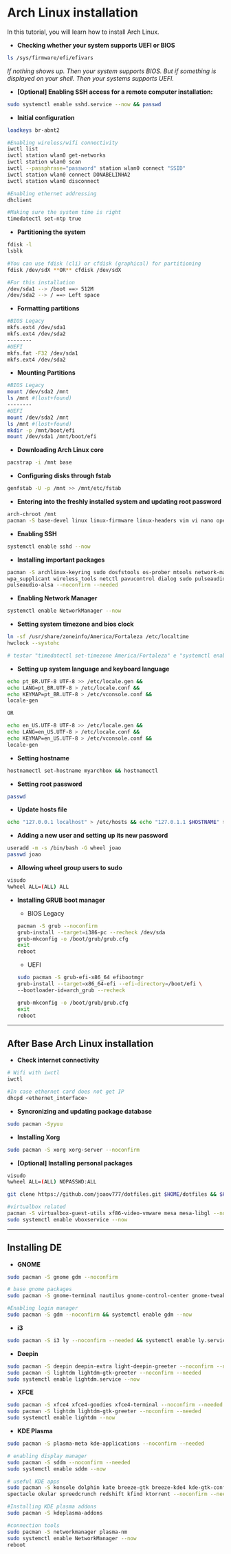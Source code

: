 # Arch Linux installation

In this tutorial, you will learn how to install Arch Linux.

- **Checking whether your system supports UEFI or BIOS**

```bash
ls /sys/firmware/efi/efivars
```
_If nothing shows up. Then your system supports BIOS. But if something is displayed on your shell. Then your systems supports UEFI._

- **[Optional] Enabling SSH access for a remote computer installation:**

```bash
sudo systemctl enable sshd.service --now && passwd 
```

- **Initial configuration**

```bash
loadkeys br-abnt2

#Enabling wireless/wifi connectivity
iwctl list
iwctl station wlan0 get-networks
iwctl station wlan0 scan
iwctl --passphrase="password" station wlan0 connect "SSID"
iwctl station wlan0 connect DONABELINHA2
iwctl station wlan0 disconnect

#Enabling ethernet addressing
dhclient

#Making sure the system time is right
timedatectl set-ntp true

```

- **Partitioning the system**

```bash
fdisk -l
lsblk

#You can use fdisk (cli) or cfdisk (graphical) for partitioning
fdisk /dev/sdX **OR** cfdisk /dev/sdX 

#For this installation
/dev/sda1 --> /boot ==> 512M
/dev/sda2 --> / ==> Left space
```

- **Formatting partitions**

```bash
#BIOS Legacy
mkfs.ext4 /dev/sda1
mkfs.ext4 /dev/sda2
--------
#UEFI
mkfs.fat -F32 /dev/sda1
mkfs.ext4 /dev/sda2
```

- **Mounting Partitions**

```bash
#BIOS Legacy
mount /dev/sda2 /mnt
ls /mnt #(lost+found)
--------
#UEFI
mount /dev/sda2 /mnt
ls /mnt #(lost+found)
mkdir -p /mnt/boot/efi
mount /dev/sda1 /mnt/boot/efi
```

- **Downloading Arch Linux core**

```bash
pacstrap -i /mnt base 
```

- **Configuring disks through fstab**

```bash
genfstab -U -p /mnt >> /mnt/etc/fstab
```

- **Entering into the freshly installed system and updating root password**

```bash
arch-chroot /mnt
pacman -S base-devel linux linux-firmware linux-headers vim vi nano openssh --noconfirm --needed
```

- **Enabling SSH**

```bash
systemctl enable sshd --now
```

- **Installing important packages**

```bash
pacman -S archlinux-keyring sudo dosfstools os-prober mtools network-manager-applet networkmanager \
wpa_supplicant wireless_tools netctl pavucontrol dialog sudo pulseaudio git \
pulseaudio-alsa --noconfirm --needed
```

- **Enabling Network Manager**

```bash
systemctl enable NetworkManager --now
```

- **Setting system timezone and bios clock**

```bash
ln -sf /usr/share/zoneinfo/America/Fortaleza /etc/localtime
hwclock --systohc

# testar "timedatectl set-timezone America/Fortaleza" e "systemctl enable systemd-timesyncd"
```

- **Setting up system language and keyboard language**

```bash
echo pt_BR.UTF-8 UTF-8 >> /etc/locale.gen &&
echo LANG=pt_BR.UTF-8 > /etc/locale.conf &&
echo KEYMAP=pt_BR.UTF-8 > /etc/vconsole.conf &&
locale-gen

OR

echo en_US.UTF-8 UTF-8 >> /etc/locale.gen &&
echo LANG=en_US.UTF-8 > /etc/locale.conf &&
echo KEYMAP=en_US.UTF-8 > /etc/vconsole.conf &&
locale-gen

```

- **Setting hostname**

```bash
hostnamectl set-hostname myarchbox && hostnamectl
```

- **Setting root password**

```bash
passwd
```

- **Update hosts file**

```bash
echo "127.0.0.1 localhost" > /etc/hosts && echo "127.0.1.1 $HOSTNAME" >> /etc/hosts
```

- **Adding a new user and setting up its new password**

```bash
useradd -m -s /bin/bash -G wheel joao
passwd joao
```

- **Allowing wheel group users to sudo**

```bash
visudo
%wheel ALL=(ALL) ALL
```

- **Installing GRUB boot manager**
    - BIOS Legacy
    
    ```bash
    pacman -S grub --noconfirm
    grub-install --target=i386-pc --recheck /dev/sda
    grub-mkconfig -o /boot/grub/grub.cfg
    exit
    reboot
    ```
    

    - UEFI

    ```bash
    sudo pacman -S grub-efi-x86_64 efibootmgr
    grub-install --target=x86_64-efi --efi-directory=/boot/efi \
    --bootloader-id=arch_grub --recheck
    
    grub-mkconfig -o /boot/grub/grub.cfg
    exit
    reboot
    ```

---

## After Base Arch Linux installation

- **Check internet connectivity**

```bash
# Wifi with iwctl
iwctl

#In case ethernet card does not get IP 
dhcpd <ethernet_interface>
```

- **Syncronizing and updating package database**

```bash
sudo pacman -Syyuu
```

- **Installing Xorg**

```bash
sudo pacman -S xorg xorg-server --noconfirm
```

- **[Optional] Installing personal packages**

```bash
visudo
%wheel ALL=(ALL) NOPASSWD:ALL

git clone https://github.com/joaov777/dotfiles.git $HOME/dotfiles && $HOME/dotfiles/dotfiles.sh

#virtualbox related
pacman -S virtualbox-guest-utils xf86-video-vmware mesa mesa-libgl --noconfirm --needed
sudo systemctl enable vboxservice --now
```

---

## Installing DE

- **GNOME**

```bash
sudo pacman -S gnome gdm --noconfirm

# base gnome packages
sudo pacman -S gnome-terminal nautilus gnome-control-center gnome-tweaks gnome-backgrounds --noconfirm --needed

#Enabling login manager
sudo pacman -S gdm --noconfirm && systemctl enable gdm --now
```

- **i3**

```bash
sudo pacman -S i3 ly --noconfirm --needed && systemctl enable ly.service --now
```

- **Deepin**

```bash
sudo pacman -S deepin deepin-extra light-deepin-greeter --noconfirm --needed
sudo pacman -S lightdm lightdm-gtk-greeter --noconfirm --needed
sudo systemctl enable lightdm.service --now
```

- **XFCE**

```bash
sudo pacman -S xfce4 xfce4-goodies xfce4-terminal --noconfirm --needed
sudo pacman -S lightdm lightdm-gtk-greeter --noconfirm --needed
sudo systemctl enable lightdm --now
```

- **KDE Plasma**

```bash
sudo pacman -S plasma-meta kde-applications --noconfirm --needed

# enabling display manager
sudo pacman -S sddm --noconfirm --needed
sudo systemctl enable sddm --now

# useful KDE apps
sudo pacman -S konsole dolphin kate breeze-gtk breeze-kde4 kde-gtk-config ark kinfocenter kwalletmanager gwenview kipi-plugins digikam \
spectacle okular spreedcrunch redshift kfind ktorrent --noconfirm --needed

#Installing KDE plasma addons
sudo pacman -S kdeplasma-addons

#connection tools
sudo pacman -S networkmanager plasma-nm
sudo systemctl enable NetworkManager --now
reboot

```
